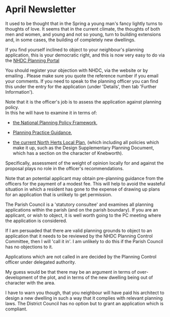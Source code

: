 # April Newsletter

It used to be thought that in the Spring a young man's fancy lightly
turns to thoughts of love. It seems that in the current climate, the
thoughts of both men and women, and young and not so young, turn to
building extensions and, in some cases, the building of completely new
dwellings.

If you find yourself inclined to object to your neighbour's planning
application, this is your democratic right, and this is now very easy to
do via the [NHDC Planning
Portal](http://pa.north-herts.gov.uk/online-applications/search.do?action=simple&searchType=Application)

You should register your objection with NHDC, via the website or by
emailing [](mailto:planningpolicy@north-herts.gov.uk). Please make sure
you quote the reference number if you email your comments. If you need
to speak to the planning officer you can find this under the entry for
the application (under 'Details', then tab 'Further Information').

Note that it is the officer's job is to assess the application against
planning policy.  
In this he will have to examine it in terms of:

  - [the National Planning Policy
    Framework](http://planningguidance.communities.gov.uk/blog/policy/),

  - [Planning Practice
    Guidance](http://planningguidance.communities.gov.uk/blog/guidance/),

  - [the current North Herts Local
    Plan](http://www.north-herts.gov.uk/home/planning/planning-policy/local-plan-current-policy),
    (which including all policies which make it up, such as the Design
    Supplementary Planning Document, which has a section on the
    character of Knebworth).

Specifically, assessment of the weight of opinion locally for and
against the proposal plays no role in the officer's recommendations.

Note that an potential applicant may obtain pre-planning guidance from
the officers for the payment of a modest fee. This will help to avoid
the wasteful situation in which a resident has gone to the expense of
drawing up plans for an application that is unlikely to get permission.

The Parish Council is a 'statutory consultee' and examines all planning
applications within the parish (and on the parish boundary). If you are
an applicant, or wish to object, it is well worth going to the PC
meeting where the application is considered.

If I am persuaded that there are valid planning grounds to object to an
application that it needs to be reviewed by the NHDC Planning Control
Committee, then I will 'call it in'. I am unlikely to do this if the
Parish Council has no objections to it.

Applications which are not called in are decided by the Planning Control
officer under delegated authority.

My guess would be that there may be an argument in terms of
over-development of the plot, and in terms of the new dwelling being out
of character with the area.

I have to warn you though, that you neighbour will have paid his
architect to design a new dwelling in such a way that it complies with
relevant planning laws. The District Council has no option but to grant
an application which is compliant.

